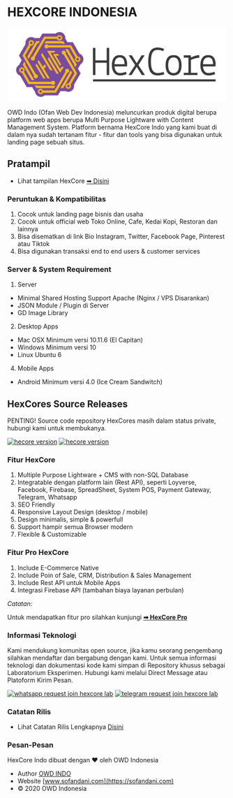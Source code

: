 # HEXCORE INDONESIA
![HexCore Logo](https://github.com/ofan-web-developer/HexCores-Indo-Prod/blob/master/owd_images/hexacore.svg)

OWD Indo (Ofan Web Dev Indonesia) meluncurkan produk digital berupa platform web apps berupa Multi Purpose Lightware with Content Management System.
Platform bernama HexCore Indo yang kami buat di dalam nya sudah tertanam fitur - fitur dan tools yang bisa digunakan untuk landing page sebuah situs.

## Pratampil
- Lihat tampilan HexCore [➡ Disini](https://github.com/ofan-web-developer/HexCores-Indo-Prod/blob/master/Preview.md)

### Peruntukan & Kompatibilitas
1. Cocok untuk landing page bisnis dan usaha
2. Cocok untuk official web Toko Online, Cafe, Kedai Kopi, Restoran dan lainnya
3. Bisa disematkan di link Bio Instagram, Twitter, Facebook Page, Pinterest atau Tiktok
4. Bisa digunakan transaksi end to end users & customer services

### Server & System Requirement
1. Server
  - Minimal Shared Hosting Support Apache (Nginx / VPS Disarankan)
  - JSON Module / Plugin di Server
  - GD Image Library
2. Desktop Apps
  - Mac OSX Minimum versi 10.11.6 (El Capitan)
  - Windows Minimum versi 10
  - Linux Ubuntu 6
4. Mobile Apps
  - Android Minimum versi 4.0 (Ice Cream Sandwitch)

## HexCores Source Releases
PENTING! Source code repository HexCores masih dalam status private, hubungi kami untuk membukanya.

<a href="https://github.com/ofan-web-developer/HexCores-Indonesia"><img src="https://img.shields.io/badge/hexcore indo pro (private)-v.1.18.0-blueviolet?style=for-the-badge" alt="hecore version"></a> 
<a href="https://github.com/ofan-web-developer/HexCores-Indonesia-Free"><img src="https://img.shields.io/badge/hexcore indo free (private)-v.1.18.0-brightgreen?style=for-the-badge" alt="hecore version"></a>

### Fitur HexCore
1. Multiple Purpose Lightware + CMS with non-SQL Database
2. Integratable dengan platform lain (Rest API), seperti Loyverse, Facebook, Firebase, SpreadSheet, System POS, Payment Gateway, Telegram, Whatsapp
3. SEO Friendly
4. Responsive Layout Design (desktop / mobile)
5. Design minimalis, simple & powerfull
6. Support hampir semua Browser modern
7. Flexible & Customizable

### Fitur Pro HexCore
1. Include E-Commerce Native
2. Include Poin of Sale, CRM, Distribution & Sales Management
3. Include Rest API untuk Mobile Apps
4. Integrasi Firebase API (tambahan biaya layanan perbulan)

*Catatan:*

Untuk mendapatkan fitur pro silahkan kunjungi **[➡ HexCore Pro](https://sofandani.com/hexcore)**

### Informasi Teknologi
Kami mendukung komunitas open source, jika kamu seorang pengembang silahkan mendaftar dan bergabung dengan kami.
Untuk semua informasi teknologi dan dokumentasi kode kami simpan di Repository khusus sebagai Laboratorium Eksperimen.
Hubungi kami melalui Direct Message atau Platoform Kirim Pesan. 

<a href="https://api.whatsapp.com/send?phone=+6281511190339&text=Request%20Lab%20HexCores%20[Github]" target="_blank"><img src="https://img.shields.io/badge/WhatsApp-25D366?style=for-the-badge&logo=whatsapp&logoColor=white" alt="whatsapp request join hexcore lab"></a> <a href="https://t.me/joinchat/uOxRiaSdZF41ZmE1" target="_blank"><img src="https://img.shields.io/badge/Telegram-2CA5E0?style=for-the-badge&logo=telegram&logoColor=white" alt="telegram request join hexcore lab"></a>

### Catatan Rilis
- Lihat Catatan Rilis Lengkapnya [Disini](https://github.com/ofan-web-developer/HexCores-Indo-Prod/blob/master/Log.md)

### Pesan-Pesan
HexCore Indo dibuat dengan &hearts; oleh OWD Indonesia
- Author [OWD INDO](https://sofandani.com/magz/read/about-owd)
- Website [www.sofandani.com](https://sofandani.com)
- &copy; 2020 OWD Indonesia
